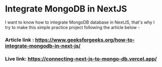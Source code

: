 # Integrate MongoDB in NextJS
I want to know how to integrate MongoDB database in NextJS, that's why I try to make this simple practice project following the article below -

### Article link : https://www.geeksforgeeks.org/how-to-integrate-mongodb-in-next-js/
### Live link: https://connecting-next-js-to-mongo-db.vercel.app/
